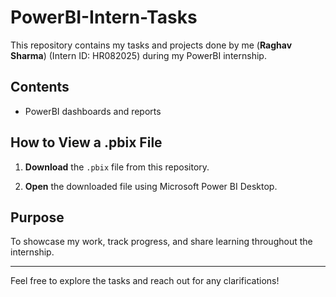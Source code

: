# PowerBI-Intern-Tasks

This repository contains my tasks and projects done by me (**Raghav Sharma**) (Intern ID: HR082025) during my PowerBI internship.

## Contents

- PowerBI dashboards and reports

## How to View a .pbix File

1. **Download** the `.pbix` file from this repository.

2. **Open** the downloaded file using Microsoft Power BI Desktop.

## Purpose

To showcase my work, track progress, and share learning throughout the internship.

---

Feel free to explore the tasks and reach out for any clarifications!
